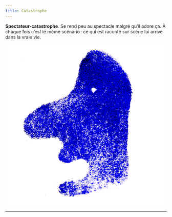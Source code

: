 ```yaml
---
title: Catastrophe
---
```


**Spectateur-catastrophe**. Se rend peu au spectacle malgré qu’il adore ça. À chaque fois c’est le même scénario : ce qui est raconté sur scène lui arrive dans la vraie vie. 

 ![catastrophe](04.png)
 
 ***